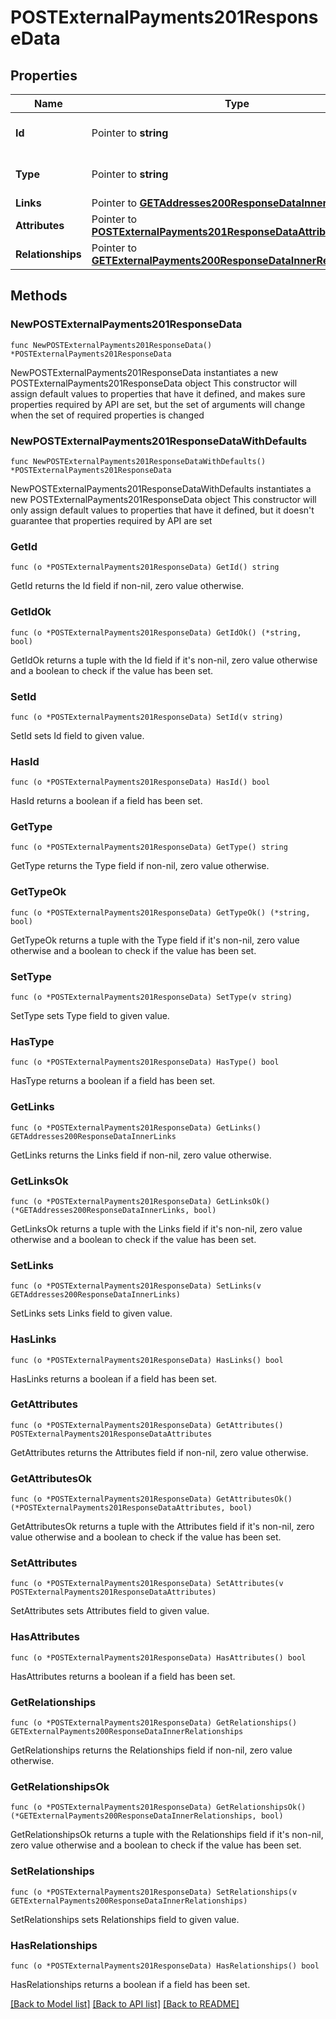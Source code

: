 # POSTExternalPayments201ResponseData

## Properties

Name | Type | Description | Notes
------------ | ------------- | ------------- | -------------
**Id** | Pointer to **string** | The resource&#39;s id | [optional] 
**Type** | Pointer to **string** | The resource&#39;s type | [optional] [default to "external_payments"]
**Links** | Pointer to [**GETAddresses200ResponseDataInnerLinks**](GETAddresses200ResponseDataInnerLinks.md) |  | [optional] 
**Attributes** | Pointer to [**POSTExternalPayments201ResponseDataAttributes**](POSTExternalPayments201ResponseDataAttributes.md) |  | [optional] 
**Relationships** | Pointer to [**GETExternalPayments200ResponseDataInnerRelationships**](GETExternalPayments200ResponseDataInnerRelationships.md) |  | [optional] 

## Methods

### NewPOSTExternalPayments201ResponseData

`func NewPOSTExternalPayments201ResponseData() *POSTExternalPayments201ResponseData`

NewPOSTExternalPayments201ResponseData instantiates a new POSTExternalPayments201ResponseData object
This constructor will assign default values to properties that have it defined,
and makes sure properties required by API are set, but the set of arguments
will change when the set of required properties is changed

### NewPOSTExternalPayments201ResponseDataWithDefaults

`func NewPOSTExternalPayments201ResponseDataWithDefaults() *POSTExternalPayments201ResponseData`

NewPOSTExternalPayments201ResponseDataWithDefaults instantiates a new POSTExternalPayments201ResponseData object
This constructor will only assign default values to properties that have it defined,
but it doesn't guarantee that properties required by API are set

### GetId

`func (o *POSTExternalPayments201ResponseData) GetId() string`

GetId returns the Id field if non-nil, zero value otherwise.

### GetIdOk

`func (o *POSTExternalPayments201ResponseData) GetIdOk() (*string, bool)`

GetIdOk returns a tuple with the Id field if it's non-nil, zero value otherwise
and a boolean to check if the value has been set.

### SetId

`func (o *POSTExternalPayments201ResponseData) SetId(v string)`

SetId sets Id field to given value.

### HasId

`func (o *POSTExternalPayments201ResponseData) HasId() bool`

HasId returns a boolean if a field has been set.

### GetType

`func (o *POSTExternalPayments201ResponseData) GetType() string`

GetType returns the Type field if non-nil, zero value otherwise.

### GetTypeOk

`func (o *POSTExternalPayments201ResponseData) GetTypeOk() (*string, bool)`

GetTypeOk returns a tuple with the Type field if it's non-nil, zero value otherwise
and a boolean to check if the value has been set.

### SetType

`func (o *POSTExternalPayments201ResponseData) SetType(v string)`

SetType sets Type field to given value.

### HasType

`func (o *POSTExternalPayments201ResponseData) HasType() bool`

HasType returns a boolean if a field has been set.

### GetLinks

`func (o *POSTExternalPayments201ResponseData) GetLinks() GETAddresses200ResponseDataInnerLinks`

GetLinks returns the Links field if non-nil, zero value otherwise.

### GetLinksOk

`func (o *POSTExternalPayments201ResponseData) GetLinksOk() (*GETAddresses200ResponseDataInnerLinks, bool)`

GetLinksOk returns a tuple with the Links field if it's non-nil, zero value otherwise
and a boolean to check if the value has been set.

### SetLinks

`func (o *POSTExternalPayments201ResponseData) SetLinks(v GETAddresses200ResponseDataInnerLinks)`

SetLinks sets Links field to given value.

### HasLinks

`func (o *POSTExternalPayments201ResponseData) HasLinks() bool`

HasLinks returns a boolean if a field has been set.

### GetAttributes

`func (o *POSTExternalPayments201ResponseData) GetAttributes() POSTExternalPayments201ResponseDataAttributes`

GetAttributes returns the Attributes field if non-nil, zero value otherwise.

### GetAttributesOk

`func (o *POSTExternalPayments201ResponseData) GetAttributesOk() (*POSTExternalPayments201ResponseDataAttributes, bool)`

GetAttributesOk returns a tuple with the Attributes field if it's non-nil, zero value otherwise
and a boolean to check if the value has been set.

### SetAttributes

`func (o *POSTExternalPayments201ResponseData) SetAttributes(v POSTExternalPayments201ResponseDataAttributes)`

SetAttributes sets Attributes field to given value.

### HasAttributes

`func (o *POSTExternalPayments201ResponseData) HasAttributes() bool`

HasAttributes returns a boolean if a field has been set.

### GetRelationships

`func (o *POSTExternalPayments201ResponseData) GetRelationships() GETExternalPayments200ResponseDataInnerRelationships`

GetRelationships returns the Relationships field if non-nil, zero value otherwise.

### GetRelationshipsOk

`func (o *POSTExternalPayments201ResponseData) GetRelationshipsOk() (*GETExternalPayments200ResponseDataInnerRelationships, bool)`

GetRelationshipsOk returns a tuple with the Relationships field if it's non-nil, zero value otherwise
and a boolean to check if the value has been set.

### SetRelationships

`func (o *POSTExternalPayments201ResponseData) SetRelationships(v GETExternalPayments200ResponseDataInnerRelationships)`

SetRelationships sets Relationships field to given value.

### HasRelationships

`func (o *POSTExternalPayments201ResponseData) HasRelationships() bool`

HasRelationships returns a boolean if a field has been set.


[[Back to Model list]](../README.md#documentation-for-models) [[Back to API list]](../README.md#documentation-for-api-endpoints) [[Back to README]](../README.md)


